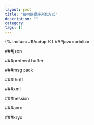 ```yaml
---
layout: post
title: "结构数据序列化方式"
description: ""
category: 
tags: []
---
```

{% include JB/setup %}
###java serialize

###json

###protocol buffer

###msg pack

###thrift

###xml

###hession

###avro

###kryo
